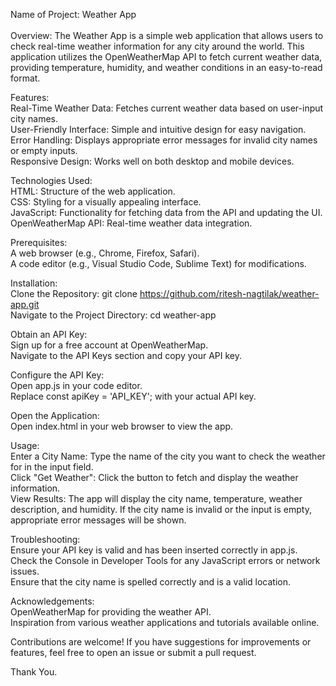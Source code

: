 Name of Project: Weather App
<br>
<br>
Overview: The Weather App is a simple web application that allows users to check real-time weather information for any city around the world. This application utilizes the OpenWeatherMap API to fetch current weather data, providing temperature, humidity, and weather conditions in an easy-to-read format.

Features:
<br>Real-Time Weather Data: Fetches current weather data based on user-input city names.
<br>User-Friendly Interface: Simple and intuitive design for easy navigation.
<br>Error Handling: Displays appropriate error messages for invalid city names or empty inputs.
<br>Responsive Design: Works well on both desktop and mobile devices.

Technologies Used:
<br>HTML: Structure of the web application.
<br>CSS: Styling for a visually appealing interface.
<br>JavaScript: Functionality for fetching data from the API and updating the UI.
<br>OpenWeatherMap API: Real-time weather data integration.


Prerequisites:
<br>A web browser (e.g., Chrome, Firefox, Safari).
<br>A code editor (e.g., Visual Studio Code, Sublime Text) for modifications.

Installation:
<br>Clone the Repository: git clone https://github.com/ritesh-nagtilak/weather-app.git
<br>Navigate to the Project Directory: cd weather-app

Obtain an API Key:
<br>Sign up for a free account at OpenWeatherMap.
<br>Navigate to the API Keys section and copy your API key.

Configure the API Key:
<br>Open app.js in your code editor.
<br>Replace const apiKey = 'API_KEY'; with your actual API key.

Open the Application:
<br>Open index.html in your web browser to view the app.

Usage:
<br>Enter a City Name: Type the name of the city you want to check the weather for in the input field.
<br>Click "Get Weather": Click the button to fetch and display the weather information.
<br>View Results: The app will display the city name, temperature, weather description, and humidity. If the city name is invalid or the input is empty, appropriate error messages will be shown.

Troubleshooting:
<br>Ensure your API key is valid and has been inserted correctly in app.js.
<br>Check the Console in Developer Tools for any JavaScript errors or network issues.
<br>Ensure that the city name is spelled correctly and is a valid location.


Acknowledgements:
<br>OpenWeatherMap for providing the weather API.
<br>Inspiration from various weather applications and tutorials available online.


Contributions are welcome! If you have suggestions for improvements or features, feel free to open an issue or submit a pull request.
<br>

Thank You.

